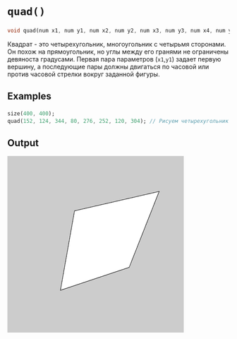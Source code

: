 # `quad()`

```dart
void quad(num x1, num y1, num x2, num y2, num x3, num y3, num x4, num y4)
```

Квадрат - это четырехугольник, многоугольник с четырьмя сторонами. Он похож на прямоугольник, но углы между его гранями не ограничены девяноста градусами. Первая пара параметров (`x1`,`y1`) задает первую вершину, а последующие пары должны двигаться по часовой или против часовой стрелки вокруг заданной фигуры.

## Examples

```dart
size(400, 400);
quad(152, 124, 344, 80, 276, 252, 120, 304); // Рисуем четырехугольник с заданными координатами вершин
```

## Output

<img src="/_images/quad_1.png" width="400" height="400" />
